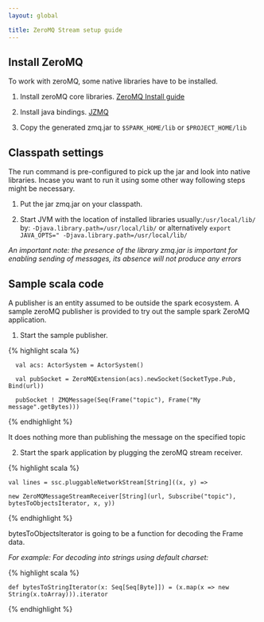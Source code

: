 ```yaml
---
layout: global

title: ZeroMQ Stream setup guide
---
```


## Install ZeroMQ

To work with zeroMQ, some native libraries have to be installed.

1. Install zeroMQ core libraries. [ZeroMQ Install guide](http://www.zeromq.org/bindings:java)

2. Install java bindings. [JZMQ](http://www.zeromq.org/bindings:java)

3. Copy the generated zmq.jar to `$SPARK_HOME/lib` or `$PROJECT_HOME/lib`


## Classpath settings

The run command is pre-configured to pick up the jar and look into native libraries. Incase you want to run it using some other way following steps might be necessary.

1. Put the jar zmq.jar on your classpath.

2. Start JVM with the location of installed libraries usually:`/usr/local/lib/` by: `-Djava.library.path=/usr/local/lib/` or alternatively `export JAVA_OPTS=" -Djava.library.path=/usr/local/lib/`


_An important note: the presence of the library zmq.jar is important for enabling sending of messages, its absence will not produce any errors_

## Sample scala code

A publisher is an entity assumed to be outside the spark ecosystem. A sample zeroMQ publisher is provided to try out the sample spark ZeroMQ application.

1. Start the sample publisher.

{% highlight scala %}

      val acs: ActorSystem = ActorSystem()

      val pubSocket = ZeroMQExtension(acs).newSocket(SocketType.Pub, Bind(url))

      pubSocket ! ZMQMessage(Seq(Frame("topic"), Frame("My message".getBytes)))


{% endhighlight %}

It does nothing more than publishing the message on the specified topic

2. Start the spark application by plugging the zeroMQ stream receiver.

{% highlight scala %}

	val lines = ssc.pluggableNetworkStream[String]((x, y) =>

	new ZeroMQMessageStreamReceiver[String](url, Subscribe("topic"), bytesToObjectsIterator, x, y))

{% endhighlight %}


bytesToObjectsIterator is going to be a function for decoding the Frame data.

_For example: For decoding into strings using default charset:_

{% highlight scala %}

    def bytesToStringIterator(x: Seq[Seq[Byte]]) = (x.map(x => new String(x.toArray))).iterator

{% endhighlight %}
